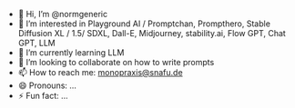 - 👋 Hi, I’m @normgeneric
- 👀 I’m interested in Playground AI / Promptchan, Prompthero, Stable Diffusion XL / 1.5/ SDXL, Dall-E, Midjourney, stability.ai, Flow GPT, Chat GPT, LLM
- 🌱 I’m currently learning LLM
- 💞️ I’m looking to collaborate on how to write prompts
- 📫 How to reach me: monopraxis@snafu.de
- 😄 Pronouns: ...
- ⚡ Fun fact: ...

<!---
normgeneric/normgeneric is a ✨ special ✨ repository because its `README.md` (this file) appears on your GitHub profile.
You can click the Preview link to take a look at your changes.
--->
